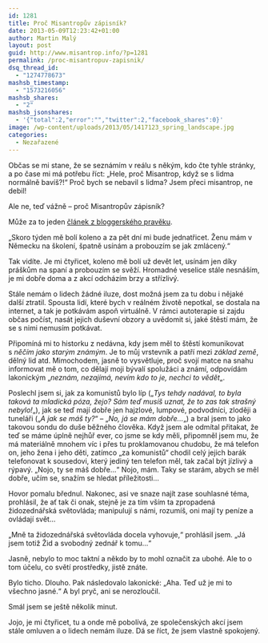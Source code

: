 ```yaml
---
id: 1281
title: Proč Misantropův zápisník?
date: 2013-05-09T12:23:42+01:00
author: Martin Malý
layout: post
guid: http://www.misantrop.info/?p=1281
permalink: /proc-misantropuv-zapisnik/
dsq_thread_id:
  - "1274778673"
mashsb_timestamp:
  - "1573216056"
mashsb_shares:
  - "2"
mashsb_jsonshares:
  - '{"total":2,"error":"","twitter":2,"facebook_shares":0}'
image: /wp-content/uploads/2013/05/1417123_spring_landscape.jpg
categories:
  - Nezařazené
---
```

Občas se mi stane, že se seznámím v reálu s někým, kdo čte tyhle stránky, a po čase mi má potřebu říct: &#8222;Hele, proč Misantrop, když se s lidma normálně bavíš?!&#8220; Proč bych se nebavil s lidma? Jsem přeci misantrop, ne debil!

<!--more-->

Ale ne, teď vážně &#8211; proč Misantropův zápisník?

Může za to jeden [článek z bloggerského pravěku](http://blog.maly.cz/index.php?cmt=796).

&#8222;Skoro týden mě bolí koleno a za pět dní mi bude jednatřicet. Ženu mám v Německu na školení, špatně usínám a probouzím se jak zmlácený.&#8220;

Tak vidíte. Je mi čtyřicet, koleno mě bolí už devět let, usínám jen díky práškům na spaní a probouzím se svěží. Hromadné veselice stále nesnáším, je mi dobře doma a z akcí odcházím brzy a střízlivý.

Stále nemám o lidech žádné iluze, dost možná jsem za tu dobu i nějaké další ztratil. Spousta lidí, které bych v reálném životě nepotkal, se dostala na internet, a tak je potkávám aspoň virtuálně. V rámci autoterapie si zajdu občas počíst, nasát jejich duševní obzory a uvědomit si, jaké štěstí mám, že se s nimi nemusím potkávat.

Připomíná mi to historku z nedávna, kdy jsem měl to štěstí komunikovat s _něčím jako starým známým_. Je to můj vrstevník a patří mezi _základ země_, dělný lid atd. Mimochodem, jasně to vysvětluje, proč svojí matce na snahu informovat mě o tom, co dělají moji bývalí spolužáci a známí, odpovídám lakonickým &#8222;_neznám, nezajímá, nevím kdo to je, nechci to vědět_&#8222;.

Poslechl jsem si, jak za komunistů bylo líp (&#8222;_Tys tehdy nadával, to byla taková ta mladická póza, žejo? Sám teď musíš uznat, že to zas tak strašný nebylo!_&#8222;), jak se teď mají dobře jen hajzlové, lumpové, podvodníci, zloději a tuneláři (&#8222;_A jak se máš ty?_&#8220; &#8211; &#8222;_No, já se mám dobře&#8230;_&#8222;) a bral jsem to jako takovou sondu do duše běžného člověka. Když jsem ale odmítal přitakat, že teď se máme úplně nejhůř ever, co jsme se kdy měli, připomněl jsem mu, že má materiálně mnohem víc i přes tu proklamovanou chudobu, že má telefon on, jeho žena i jeho děti, zatímco &#8222;za komunistů&#8220; chodil celý jejich barák telefonovat k sousedovi, který jediný ten telefon měl, tak začal být jízlivý a rýpavý. &#8222;Nojo, ty se máš dobře&#8230;&#8220; Nojo, mám. Taky se starám, abych se měl dobře, učím se, snažím se hledat příležitosti&#8230;

Hovor pomalu břednul. Nakonec, asi ve snaze najít zase souhlasné téma, prohlásil, že ať tak či onak, stejně je za tím vším ta zpropadená židozednářská světovláda; manipulují s námi, rozumíš, oni mají ty peníze a ovládají svět&#8230;

&#8222;Mně ta židozednářská světovláda docela vyhovuje,&#8220; prohlásil jsem. &#8222;Já jsem totiž Žid a svobodný zednář k tomu&#8230;&#8220;

Jasně, nebylo to moc taktní a někdo by to mohl označit za ubohé. Ale to o tom účelu, co světí prostředky, jistě znáte.

Bylo ticho. Dlouho. Pak následovalo lakonické: &#8222;Aha. Teď už je mi to všechno jasné.&#8220; A byl pryč, ani se nerozloučil.

Smál jsem se ještě několik minut.

Jojo, je mi čtyřicet, tu a onde mě pobolívá, ze společenských akcí jsem stále omluven a o lidech nemám iluze. Dá se říct, že jsem vlastně spokojený.